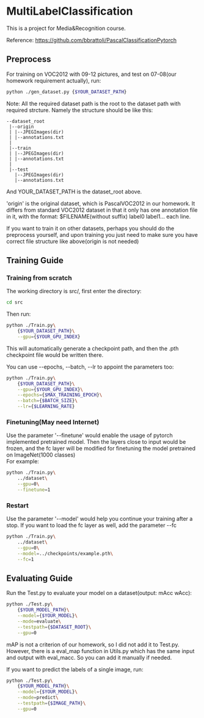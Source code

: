 # MultiLabelClassification
This is a project for Media&amp;Recognition course.

Reference: https://github.com/bbrattoli/PascalClassificationPytorch

## Preprocess
For training on VOC2012 with 09-12 pictures, and test on 07-08(our homework requirement actually), run:
```bash
python ./gen_dataset.py {$YOUR_DATASET_PATH}
```
Note: All the required dataset path is the root to the dataset path with required strcture.
Namely the structure should be like this:

    --dataset_root
     |--origin
     | |--JPEGImages(dir)
     | |--annotations.txt
     |
     |--train
     | |--JPEGImages(dir)
     | |--annotations.txt
     |
     |--test
       |--JPEGImages(dir)
       |--annotations.txt

And YOUR_DATASET_PATH is the dataset_root above.

'origin' is the original dataset, which is PascalVOC2012 in our homework. It differs from standard VOC2012
dataset in that it only has one annotation file in it, with the format: $FILENAME(without suffix) label0 label1... each line.

If you want to train it on other datasets, perhaps you should do the preprocess yourself, and upon
training you just need to make sure you have correct file structure like above(origin is not needed)

## Training Guide

### Training from scratch
The working directory is src/, first enter the directory:
```Bash
cd src
```
Then run:
```Bash
python ./Train.py\
    {$YOUR_DATASET_PATH}\
    --gpu={$YOUR_GPU_INDEX}
```
This will automatically generate a checkpoint path, and then the .pth checkpoint file would be written there.

You can use --epochs, --batch, --lr to appoint the parameters too:
```Bash
python ./Train.py\
    {$YOUR_DATASET_PATH}\
    --gpu={$YOUR_GPU_INDEX}\
    --epochs={$MAX_TRAINING_EPOCH}\
    --batch={$BATCH_SIZE}\
    --lr={$LEARNING_RATE}
```

### Finetuning(May need Internet)
Use the parameter '--finetune' would enable the usage of pytorch implemented pretrained model. 
Then the layers close to input would be frozen, and the fc layer will be modified for finetuning the model pretrained on ImageNet(1000 classes)<br>
For example:
```Bash
python ./Train.py\
    ../dataset\
    --gpu=0\
    --finetune=1
```
### Restart
Use the parameter '--model' would help you continue your training after a stop. If you want to load the fc layer as well, add the parameter --fc
```Bash
python ./Train.py\
    ../dataset\
    --gpu=0\
    --model=../checkpoints/example.pth\
    --fc=1
``` 
## Evaluating Guide
Run the Test.py to evaluate your model on a dataset(output: mAcc wAcc):
```Bash
python ./Test.py\
    {$YOUR_MODEL_PATH}\
    --model={$YOUR_MODEL}\
    --mode=evaluate\
    --testpath={$DATASET_ROOT}\
    --gpu=0
```
mAP is not a criterion of our homework, so I did not add it to Test.py. However, there is a eval_map function in Utils.py
which has the same input and output with eval_macc. So you can add it manually if needed.

If you want to predict the labels of a single image, run:
```bash
python ./Test.py\
    {$YOUR_MODEL_PATH}\
    --model={$YOUR_MODEL}\
    --mode=predict\
    --testpath={$IMAGE_PATH}\
    --gpu=0
```